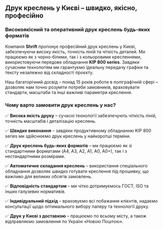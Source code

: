 ## Друк креслень у Києві – швидко, якісно, професійно

### Високоякісний та оперативний друк креслень будь-яких форматів

Компанія **Shrift** пропонує професійний друк креслень у Києві, забезпечуючи високу якість, точність ліній та чіткість деталей. Ми працюємо як з чорно-білими, так і з кольоровими кресленнями, використовуючи передове обладнання **KIP 800 series**. Завдяки сучасним технологіям ми гарантуємо ідеальну передачу графіки та тексту незалежно від складності проєкту. 

Наш багаторічний досвід – понад 15 років роботи в поліграфічній сфері – дозволяє нам точно розуміти потреби замовників, враховувати стандарти, масштаби та інші важливі параметри креслення.

### Чому варто замовити друк креслень у нас?

✅ **Висока якість друку** – сучасні технології забезпечують чіткість ліній, точність масштабів і деталізацію креслень. 

✅ **Швидке виконання** – завдяки продуктивному обладнанню KIP 800 series ми здійснюємо друк креслень у найкоротші терміни.

✅ **Друк креслень будь-яких форматів** – ми працюємо як зі стандартними форматами (A4, A3, A2, A1, A0, А0+), так і з нестандартними розмірами. 

✅ **Автоматичне складання креслень** – використання спеціального обладнання дозволяє швидко готувати креслення під прошивку, що важливо для великих обсягів замовлень. 

✅ **Відповідність стандартам** – ми чітко дотримуємось ГОСТ, ISO та інших галузевих нормативів. 

✅ **Індивідуальний підхід** – враховуємо всі побажання клієнтів, надаємо консультації щодо оптимального вибору паперу та технології друку. 

✅ **Друк у Києві з доставкою** – працюємо по всьому місту, а також відправляємо замовлення по Україні «Новою Поштою».
